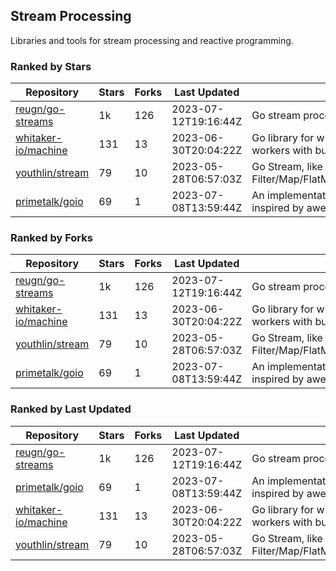 ## Stream Processing

Libraries and tools for stream processing and reactive programming.

### Ranked by Stars

| Repository | Stars | Forks | Last Updated | Description | 
|------------|-------|-------|--------------|-------------|
| [reugn/go-streams](https://github.com/reugn/go-streams) | 1k | 126 | 2023-07-12T19:16:44Z |  Go stream processing library. |
| [whitaker-io/machine](https://github.com/whitaker-io/machine) | 131 | 13 | 2023-06-30T20:04:22Z |  Go library for writing and generating stream workers with built in metrics and traceability. |
| [youthlin/stream](https://github.com/youthlin/stream) | 79 | 10 | 2023-05-28T06:57:03Z |  Go Stream, like Java 8 Stream: Filter/Map/FlatMap/Peek/Sorted/ForEach/Reduce... |
| [primetalk/goio](https://github.com/primetalk/goio) | 69 | 1 | 2023-07-08T13:59:44Z |  An implementation of IO, Stream, Fiber for Golang, inspired by awesome Scala libraries cats and fs2. |

### Ranked by Forks

| Repository | Stars | Forks | Last Updated | Description | 
|------------|-------|-------|--------------|-------------|
| [reugn/go-streams](https://github.com/reugn/go-streams) | 1k | 126 | 2023-07-12T19:16:44Z |  Go stream processing library. |
| [whitaker-io/machine](https://github.com/whitaker-io/machine) | 131 | 13 | 2023-06-30T20:04:22Z |  Go library for writing and generating stream workers with built in metrics and traceability. |
| [youthlin/stream](https://github.com/youthlin/stream) | 79 | 10 | 2023-05-28T06:57:03Z |  Go Stream, like Java 8 Stream: Filter/Map/FlatMap/Peek/Sorted/ForEach/Reduce... |
| [primetalk/goio](https://github.com/primetalk/goio) | 69 | 1 | 2023-07-08T13:59:44Z |  An implementation of IO, Stream, Fiber for Golang, inspired by awesome Scala libraries cats and fs2. |

### Ranked by Last Updated

| Repository | Stars | Forks | Last Updated | Description | 
|------------|-------|-------|--------------|-------------|
| [reugn/go-streams](https://github.com/reugn/go-streams) | 1k | 126 | 2023-07-12T19:16:44Z |  Go stream processing library. |
| [primetalk/goio](https://github.com/primetalk/goio) | 69 | 1 | 2023-07-08T13:59:44Z |  An implementation of IO, Stream, Fiber for Golang, inspired by awesome Scala libraries cats and fs2. |
| [whitaker-io/machine](https://github.com/whitaker-io/machine) | 131 | 13 | 2023-06-30T20:04:22Z |  Go library for writing and generating stream workers with built in metrics and traceability. |
| [youthlin/stream](https://github.com/youthlin/stream) | 79 | 10 | 2023-05-28T06:57:03Z |  Go Stream, like Java 8 Stream: Filter/Map/FlatMap/Peek/Sorted/ForEach/Reduce... |

